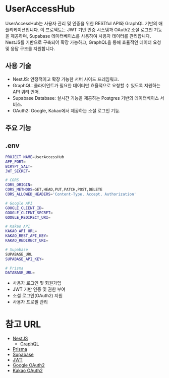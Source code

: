 # UserAccessHub

UserAccessHub는 사용자 관리 및 인증을 위한 RESTful API와 GraphQL 기반의 애플리케이션입니다. 이 프로젝트는 JWT 기반 인증 시스템과 OAuth2 소셜 로그인 기능을 제공하며, Supabase 데이터베이스를 사용하여 사용자 데이터를 관리합니다. NestJS를 기반으로 구축되어 확장 가능하고, GraphQL을 통해 효율적인 데이터 요청 및 응답 구조를 지원합니다.

## 사용 기술

- NestJS: 안정적이고 확장 가능한 서버 사이드 프레임워크.
- GraphQL: 클라이언트가 필요한 데이터만 효율적으로 요청할 수 있도록 지원하는 API 쿼리 언어.
- Supabase Database: 실시간 기능을 제공하는 Postgres 기반의 데이터베이스 서비스.
- OAuth2: Google, Kakao에서 제공하는 소셜 로그인 기능.

## 주요 기능

## .env

```bash
PROJECT_NAME=UserAccessHub
APP_PORT=
BCRYPT_SALT=
JWT_SECRET=

# CORS
CORS_ORIGIN=
CORS_METHODS=GET,HEAD,PUT,PATCH,POST,DELETE
CORS_ALLOWED_HEADERS='Content-Type, Accept, Authorization'

# Google API
GOOGLE_CLIENT_ID=
GOOGLE_CLIENT_SECRET=
GOOGLE_REDIRECT_URI=

# Kakao API
KAKAO_API_URL=
KAKAO_REST_API_KEY=
KAKAO_REDIRECT_URI=

# Supabase
SUPABASE_URL
SUPABASE_API_KEY=

# Prisma
DATABASE_URL=
```

- 사용자 로그인 및 회원가입
- JWT 기반 인증 및 권한 부여
- 소셜 로그인(OAuth2) 지원
- 사용자 프로필 관리

# 참고 URL

- [NestJS](https://docs.nestjs.com/)
  - [GraphQL](https://docs.nestjs.com/graphql/quick-start)
- [Prisma](https://www.prisma.io/)
- [Supabase](https://supabase.com/)
- [JWT](https://jwt.io/)
- [Google OAuth2](https://developers.google.com/identity/protocols/oauth2)
- [Kakao OAuth2](https://developers.kakao.com/docs/latest/ko/kakaologin/rest-api)
